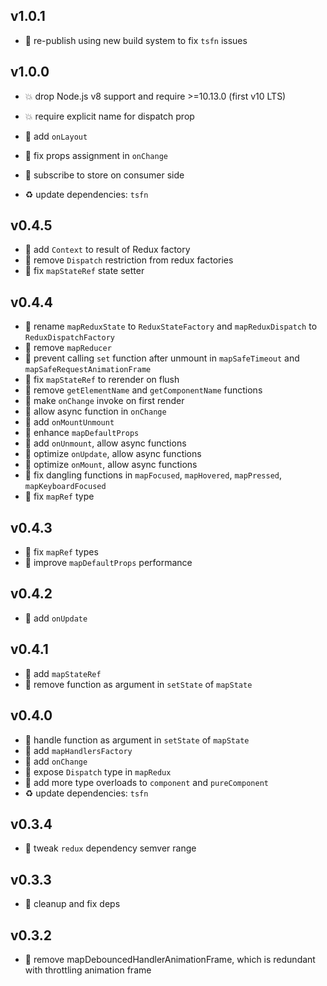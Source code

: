 ## v1.0.1

* 🐞 re-publish using new build system to fix `tsfn` issues

## v1.0.0

* 💥 drop Node.js v8 support and require >=10.13.0 (first v10 LTS)

* 💥 require explicit name for dispatch prop

* 🌱 add `onLayout`

* 🐞 fix props assignment in `onChange`

* 🐞 subscribe to store on consumer side

* ♻️ update dependencies: `tsfn`

## v0.4.5

* 🐞 add `Context` to result of Redux factory
* 🐞 remove `Dispatch` restriction from redux factories
* 🐞 fix `mapStateRef` state setter

## v0.4.4

* 🐞 rename `mapReduxState` to `ReduxStateFactory` and `mapReduxDispatch` to `ReduxDispatchFactory`
* 🐞 remove `mapReducer`
* 🐞 prevent calling `set` function after unmount in `mapSafeTimeout` and `mapSafeRequestAnimationFrame`
* 🐞 fix `mapStateRef` to rerender on flush
* 🐞 remove `getElementName` and `getComponentName` functions
* 🐞 make `onChange` invoke on first render
* 🐞 allow async function in `onChange`
* 🐞 add `onMountUnmount`
* 🐞 enhance `mapDefaultProps`
* 🐞 add `onUnmount`, allow async functions
* 🐞 optimize `onUpdate`, allow async functions
* 🐞 optimize `onMount`, allow async functions
* 🐞 fix dangling functions in `mapFocused`, `mapHovered`, `mapPressed`, `mapKeyboardFocused`
* 🐞 fix `mapRef` type

## v0.4.3

* 🐞 fix `mapRef` types
* 🐞 improve `mapDefaultProps` performance

## v0.4.2

* 🐞 add `onUpdate`

## v0.4.1

* 🐞 add `mapStateRef`
* 🐞 remove function as argument in `setState` of `mapState`

## v0.4.0

* 🌱 handle function as argument in `setState` of `mapState`
* 🌱 add `mapHandlersFactory`
* 🌱 add `onChange`
* 🐞 expose `Dispatch` type in `mapRedux`
* 🐞 add more type overloads to `component` and `pureComponent`
* ♻️ update dependencies: `tsfn`

## v0.3.4

* 🐞 tweak `redux` dependency semver range

## v0.3.3

* 🐞 cleanup and fix deps

## v0.3.2

* 🐞 remove mapDebouncedHandlerAnimationFrame, which is redundant with throttling animation frame
